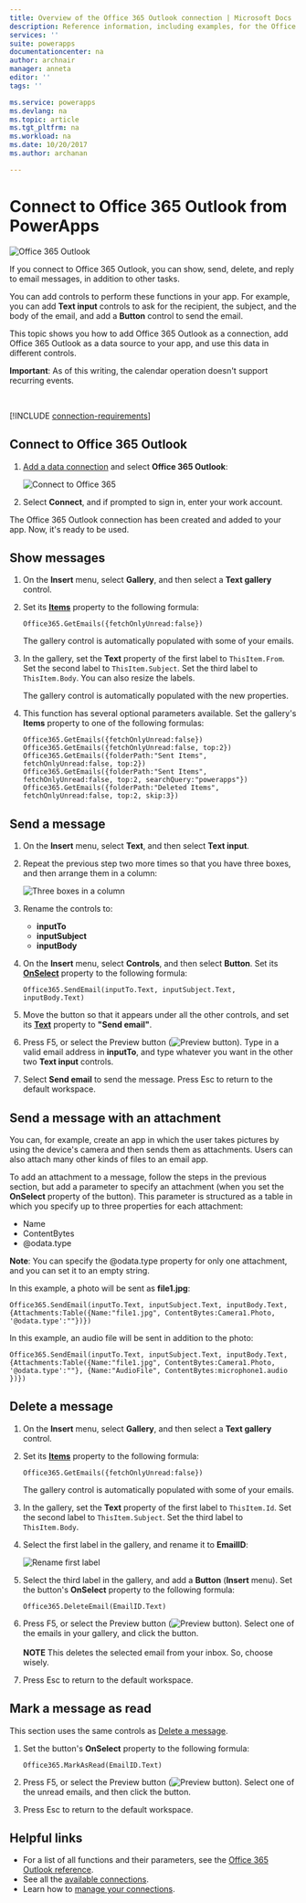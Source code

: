 ```yaml
---
title: Overview of the Office 365 Outlook connection | Microsoft Docs
description: Reference information, including examples, for the Office 365 Outlook connection to PowerApps
services: ''
suite: powerapps
documentationcenter: na
author: archnair
manager: anneta
editor: ''
tags: ''

ms.service: powerapps
ms.devlang: na
ms.topic: article
ms.tgt_pltfrm: na
ms.workload: na
ms.date: 10/20/2017
ms.author: archanan

---
```

# Connect to Office 365 Outlook from PowerApps
![Office 365 Outlook](./media/connection-office365-outlook/office365icon.png)

If you connect to Office 365 Outlook, you can show, send, delete, and reply to email messages, in addition to other tasks.

You can add controls to perform these functions in your app. For example, you can add **Text input** controls to ask for the recipient, the subject, and the body of the email, and add a **Button** control to send the email.

This topic shows you how to add Office 365 Outlook as a connection, add Office 365 Outlook as a data source to your app, and use this data in different controls.

**Important**: As of this writing, the calendar operation doesn't support recurring events.

&nbsp;

[!INCLUDE [connection-requirements](includes/connection-requirements.md)]

## Connect to Office 365 Outlook
1. [Add a data connection](../add-data-connection.md) and select **Office 365 Outlook**:  
   
    ![Connect to Office 365](./media/connection-office365-outlook/add-office.png)
2. Select **Connect**, and if prompted to sign in, enter your work account.

The Office 365 Outlook connection has been created and added to your app. Now, it's ready to be used.

## Show messages
1. On the **Insert** menu, select **Gallery**, and then select a **Text gallery** control.
2. Set its **[Items](../controls/properties-core.md)** property to the following formula:  
   
    `Office365.GetEmails({fetchOnlyUnread:false})`
   
    The gallery control is automatically populated with some of your emails.
3. In the gallery, set the **Text** property of the first label to `ThisItem.From`. Set the second label to `ThisItem.Subject`. Set the third label to `ThisItem.Body`. You can also resize the labels.
   
    The gallery control is automatically populated with the new properties.
4. This function has several optional parameters available. Set the gallery's **Items** property to one of the following formulas:
   
    `Office365.GetEmails({fetchOnlyUnread:false})`  
    `Office365.GetEmails({fetchOnlyUnread:false, top:2})`  
    `Office365.GetEmails({folderPath:"Sent Items", fetchOnlyUnread:false, top:2})`  
    `Office365.GetEmails({folderPath:"Sent Items", fetchOnlyUnread:false, top:2, searchQuery:"powerapps"})`  
    `Office365.GetEmails({folderPath:"Deleted Items", fetchOnlyUnread:false, top:2, skip:3})`

## Send a message
1. On the **Insert** menu, select **Text**, and then select **Text input**.
2. Repeat the previous step two more times so that you have three boxes, and then arrange them in a column:  
   
    ![Three boxes in a column](./media/connection-office365-outlook/threetextinput.png)
3. Rename the controls to:  
   
   * **inputTo**
   * **inputSubject**
   * **inputBody**
4. On the **Insert** menu, select **Controls**, and then select **Button**. Set its **[OnSelect](../controls/properties-core.md)** property to the following formula:  
   
    `Office365.SendEmail(inputTo.Text, inputSubject.Text, inputBody.Text)`
5. Move the button so that it appears under all the other controls, and set its **[Text](../controls/properties-core.md)** property to **"Send email"**.
6. Press F5, or select the Preview button (![Preview button](./media/connection-office365-outlook/preview.png)). Type in a valid email address in **inputTo**, and type whatever you want in the other two **Text input** controls.
7. Select **Send email** to send the message. Press Esc to return to the default workspace.

## Send a message with an attachment
You can, for example, create an app in which the user takes pictures by using the device's camera and then sends them as attachments. Users can also attach many other kinds of files to an email app.

To add an attachment to a message, follow the steps in the previous section, but add a parameter to specify an attachment (when you set the **OnSelect** property of the button). This parameter is structured as a table in which you specify up to three properties for each attachment:

* Name
* ContentBytes
* @odata.type

**Note**: You can specify the @odata.type property for only one attachment, and you can set it to an empty string.

In this example, a photo will be sent as **file1.jpg**:

`Office365.SendEmail(inputTo.Text, inputSubject.Text, inputBody.Text, {Attachments:Table({Name:"file1.jpg", ContentBytes:Camera1.Photo, '@odata.type':""})})`

In this example, an audio file will be sent in addition to the photo:

`Office365.SendEmail(inputTo.Text, inputSubject.Text, inputBody.Text, {Attachments:Table({Name:"file1.jpg", ContentBytes:Camera1.Photo, '@odata.type':""}, {Name:"AudioFile", ContentBytes:microphone1.audio })})`

## Delete a message
1. On the **Insert** menu, select **Gallery**, and then select a **Text gallery** control.
2. Set its **[Items](../controls/properties-core.md)** property to the following formula:  
   
    `Office365.GetEmails({fetchOnlyUnread:false})`
   
    The gallery control is automatically populated with some of your emails.
3. In the gallery, set the **Text** property of the first label to `ThisItem.Id`. Set the second label to `ThisItem.Subject`. Set the third label to `ThisItem.Body`.
4. Select the first label in the gallery, and rename it to **EmailID**:
   
    ![Rename first label](./media/connection-office365-outlook/renameheading.png)
5. Select the third label in the gallery, and add a **Button** (**Insert** menu). Set the button's **OnSelect** property to the following formula:  
   
    `Office365.DeleteEmail(EmailID.Text)`
6. Press F5, or select the Preview button (![Preview button](./media/connection-office365-outlook/preview.png)). Select one of the emails in your gallery, and click the button. <br/><br/> **NOTE** This deletes the selected email from your inbox. So, choose wisely.
7. Press Esc to return to the default workspace.

## Mark a message as read
This section uses the same controls as [Delete a message](connection-office365-outlook.md#delete-a-message).

1. Set the button's **OnSelect** property to the following formula:  
   
    `Office365.MarkAsRead(EmailID.Text)`
2. Press F5, or select the Preview button (![Preview button](./media/connection-office365-outlook/preview.png)). Select one of the unread emails, and then click the button.
3. Press Esc to return to the default workspace.

## Helpful links
* For a list of all functions and their parameters, see the [Office 365 Outlook reference](https://docs.microsoft.com/en-us/connectors/office365connector/).
* See all the [available connections](../connections-list.md).  
* Learn how to [manage your connections](../add-manage-connections.md).

